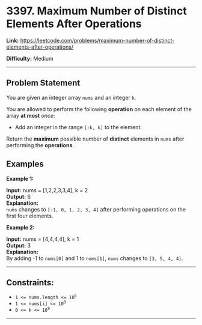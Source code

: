 # 3397. Maximum Number of Distinct Elements After Operations

**Link:** https://leetcode.com/problems/maximum-number-of-distinct-elements-after-operations/

**Difficulty:** Medium

---

## Problem Statement

You are given an integer array `nums` and an integer `k`.

You are allowed to perform the following **operation** on each element of the array **at most** _once_:

- Add an integer in the range `[-k, k]` to the element.

Return the **maximum** possible number of **distinct** elements in `nums` after performing the **operations**.

## Examples

**Example 1:**

**Input:** nums = [1,2,2,3,3,4], k = 2 \
**Output:** 6 \
**Explanation:** \
`nums` changes to `[-1, 0, 1, 2, 3, 4]` after performing operations on the first four elements.

**Example 2:**

**Input:** nums = [4,4,4,4], k = 1 \
**Output:** 3 \
**Explanation:** \
By adding -1 to `nums[0]` and 1 to `nums[1]`, `nums` changes to `[3, 5, 4, 4]`.

---

## Constraints:

- <code>1 <= nums.length <= 10<sup>5</sup></code>
- <code>1 <= nums[i] <= 10<sup>9</sup></code>
- <code>0 <= k <= 10<sup>9</sup></code>

---